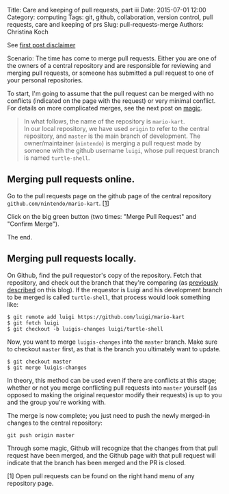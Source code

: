 Title: Care and keeping of pull requests, part iii
Date: 2015-07-01 12:00
Category: computing
Tags: git, github, collaboration, version control, pull requests, care and keeping of prs
Slug: pull-requests-merge
Authors: Christina Koch

See [first post disclaimer](http://christinalk.github.io/blog/pull-requests.html)

Scenario: The time has come to merge pull requests.  Either you are one of the owners 
of a central repository and are responsible for reviewing and merging pull requests, 
or someone has submitted a pull request to one of your personal repositories.  

To start, I'm going to assume that the pull request can be merged with no conflicts 
(indicated on the page with the request) or very minimal conflict.  For 
details on more complicated merges, see 
the next post on [magic](pull-requests-magic.html).  

> In what follows, the name of the repository is `mario-kart`.  
> In our local repository, we have used `origin` to refer to the central repository, 
> and `master` is the main branch of 
> development.  The owner/maintainer (`nintendo`) is merging a
> pull request made by someone
> with the github username `luigi`, whose pull request branch is named `turtle-shell`.  

## Merging pull requests online.  

Go to the pull requests page on the github page of the 
central repository `github.com/nintendo/mario-kart`.  [[1](#prs)]

Click on the big green button (two times: "Merge Pull Request" and "Confirm Merge").  

The end.  

## Merging pull requests locally.  

On Github, find the pull requestor's copy of the repository.  Fetch that 
repository, and check out the branch that they're comparing (as [previously described](http://christinalk.github.io/blog/pull-requests-fetch.html) on this blog).  If 
 the requestor is Luigi and his development branch to be merged is called 
`turtle-shell`, that process would look something like: 

~~~
$ git remote add luigi https://github.com/luigi/mario-kart
$ git fetch luigi
$ git checkout -b luigis-changes luigi/turtle-shell
~~~

Now, you want to merge `luigis-changes` into the `master` branch.  Make sure 
to checkout `master` first, as that is the branch you ultimately want to 
update.  

~~~
$ git checkout master
$ git merge luigis-changes
~~~

In theory, this method can be used even if there are conflicts at this 
stage; whether or not you merge conflicting pull requests into `master` 
yourself (as opposed to making the original requestor modify their requests) 
is up to you and the group you're working with.

The merge is now complete; you just need to push the newly merged-in 
changes to the central repository: 

~~~
git push origin master
~~~

Through some magic, Github will recognize that the changes from that pull 
request have been merged, and the Github page with that pull request will 
indicate that the branch has been merged and the PR is closed.  


<a name="prs">[1]</a>  Open pull requests can be found on the right 
hand menu of any repository page.  